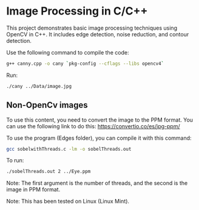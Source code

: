 # Image Processing in C/C++

This project demonstrates basic image processing techniques using OpenCV in C++. It includes edge detection, noise reduction, and contour detection.

Use the following command to compile the code:

```bash
g++ canny.cpp -o cany `pkg-config --cflags --libs opencv4`
```
Run:

```bash
./cany ../Data/image.jpg
```

## Non-OpenCv images

To use this content, you need to convert the image to the PPM format. You can use the following link to do this: https://convertio.co/es/jpg-ppm/

To use the program (Edges folder), you can compile it with this command:

```bash
gcc sobelwithThreads.c -lm -o sobelThreads.out
```

To run:

```bash
./sobelThreads.out 2 ../Eye.ppm
```
Note: The first argument is the number of threads, and the second is the image in PPM format.

Note: This has been tested on Linux (Linux Mint).
